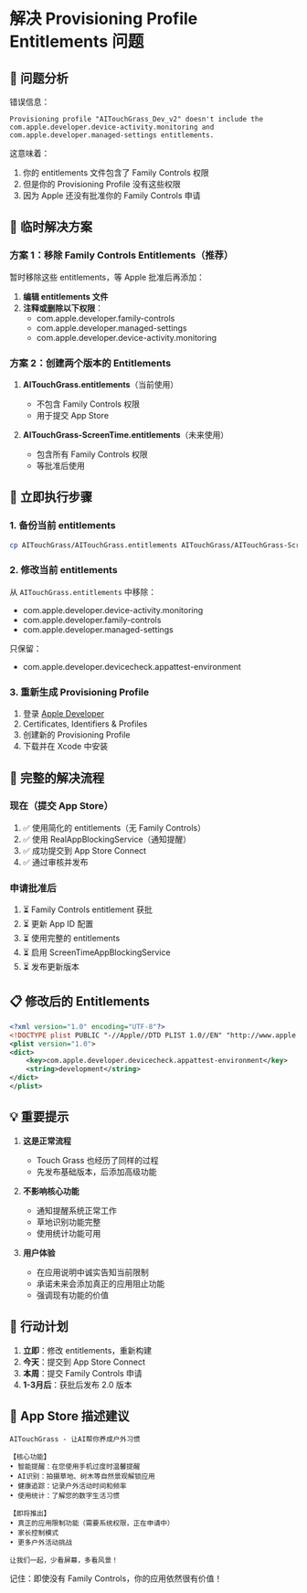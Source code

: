 # 解决 Provisioning Profile Entitlements 问题

## 🚨 问题分析

错误信息：
```
Provisioning profile "AITouchGrass_Dev_v2" doesn't include the 
com.apple.developer.device-activity.monitoring and 
com.apple.developer.managed-settings entitlements.
```

这意味着：
1. 你的 entitlements 文件包含了 Family Controls 权限
2. 但是你的 Provisioning Profile 没有这些权限
3. 因为 Apple 还没有批准你的 Family Controls 申请

## 🔧 临时解决方案

### 方案 1：移除 Family Controls Entitlements（推荐）

暂时移除这些 entitlements，等 Apple 批准后再添加：

1. **编辑 entitlements 文件**
2. **注释或删除以下权限**：
   - com.apple.developer.family-controls
   - com.apple.developer.managed-settings
   - com.apple.developer.device-activity.monitoring

### 方案 2：创建两个版本的 Entitlements

1. **AITouchGrass.entitlements**（当前使用）
   - 不包含 Family Controls 权限
   - 用于提交 App Store

2. **AITouchGrass-ScreenTime.entitlements**（未来使用）
   - 包含所有 Family Controls 权限
   - 等批准后使用

## 📝 立即执行步骤

### 1. 备份当前 entitlements
```bash
cp AITouchGrass/AITouchGrass.entitlements AITouchGrass/AITouchGrass-ScreenTime.entitlements
```

### 2. 修改当前 entitlements
从 `AITouchGrass.entitlements` 中移除：
- com.apple.developer.device-activity.monitoring
- com.apple.developer.family-controls
- com.apple.developer.managed-settings

只保留：
- com.apple.developer.devicecheck.appattest-environment

### 3. 重新生成 Provisioning Profile
1. 登录 [Apple Developer](https://developer.apple.com)
2. Certificates, Identifiers & Profiles
3. 创建新的 Provisioning Profile
4. 下载并在 Xcode 中安装

## 🎯 完整的解决流程

### 现在（提交 App Store）
1. ✅ 使用简化的 entitlements（无 Family Controls）
2. ✅ 使用 RealAppBlockingService（通知提醒）
3. ✅ 成功提交到 App Store Connect
4. ✅ 通过审核并发布

### 申请批准后
1. ⏳ Family Controls entitlement 获批
2. ⏳ 更新 App ID 配置
3. ⏳ 使用完整的 entitlements
4. ⏳ 启用 ScreenTimeAppBlockingService
5. ⏳ 发布更新版本

## 📋 修改后的 Entitlements

```xml
<?xml version="1.0" encoding="UTF-8"?>
<!DOCTYPE plist PUBLIC "-//Apple//DTD PLIST 1.0//EN" "http://www.apple.com/DTDs/PropertyList-1.0.dtd">
<plist version="1.0">
<dict>
    <key>com.apple.developer.devicecheck.appattest-environment</key>
    <string>development</string>
</dict>
</plist>
```

## 💡 重要提示

1. **这是正常流程**
   - Touch Grass 也经历了同样的过程
   - 先发布基础版本，后添加高级功能

2. **不影响核心功能**
   - 通知提醒系统正常工作
   - 草地识别功能完整
   - 使用统计功能可用

3. **用户体验**
   - 在应用说明中诚实告知当前限制
   - 承诺未来会添加真正的应用阻止功能
   - 强调现有功能的价值

## 🚀 行动计划

1. **立即**：修改 entitlements，重新构建
2. **今天**：提交到 App Store Connect
3. **本周**：提交 Family Controls 申请
4. **1-3月后**：获批后发布 2.0 版本

## 📝 App Store 描述建议

```
AITouchGrass - 让AI帮你养成户外习惯

【核心功能】
• 智能提醒：在您使用手机过度时温馨提醒
• AI识别：拍摄草地、树木等自然景观解锁应用
• 健康追踪：记录户外活动时间和频率
• 使用统计：了解您的数字生活习惯

【即将推出】
• 真正的应用限制功能（需要系统权限，正在申请中）
• 家长控制模式
• 更多户外活动挑战

让我们一起，少看屏幕，多看风景！
```

记住：即使没有 Family Controls，你的应用依然很有价值！